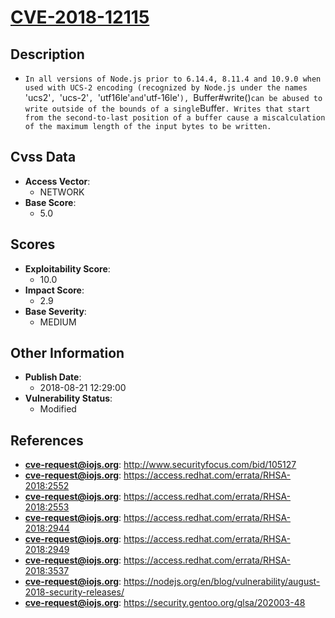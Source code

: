 
# [CVE-2018-12115](http://www.securityfocus.com/bid/105127)

## Description

- `In all versions of Node.js prior to 6.14.4, 8.11.4 and 10.9.0 when used with UCS-2 encoding (recognized by Node.js under the names `'ucs2'`, `'ucs-2'`, `'utf16le'` and `'utf-16le'`), `Buffer#write()` can be abused to write outside of the bounds of a single `Buffer`. Writes that start from the second-to-last position of a buffer cause a miscalculation of the maximum length of the input bytes to be written.`

## Cvss Data

- **Access Vector**:
  - NETWORK
- **Base Score**:
  - 5.0

## Scores

- **Exploitability Score**:
  - 10.0
- **Impact Score**:
  - 2.9
- **Base Severity**:
  - MEDIUM

## Other Information

- **Publish Date**:
  - 2018-08-21 12:29:00
- **Vulnerability Status**:
  - Modified

## References

- **cve-request@iojs.org**: http://www.securityfocus.com/bid/105127
- **cve-request@iojs.org**: https://access.redhat.com/errata/RHSA-2018:2552
- **cve-request@iojs.org**: https://access.redhat.com/errata/RHSA-2018:2553
- **cve-request@iojs.org**: https://access.redhat.com/errata/RHSA-2018:2944
- **cve-request@iojs.org**: https://access.redhat.com/errata/RHSA-2018:2949
- **cve-request@iojs.org**: https://access.redhat.com/errata/RHSA-2018:3537
- **cve-request@iojs.org**: https://nodejs.org/en/blog/vulnerability/august-2018-security-releases/
- **cve-request@iojs.org**: https://security.gentoo.org/glsa/202003-48
